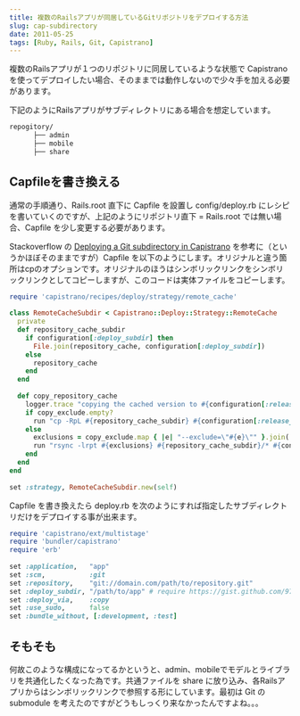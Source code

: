 ```yaml
---
title: 複数のRailsアプリが同居しているGitリポジトリをデプロイする方法
slug: cap-subdirectory
date: 2011-05-25
tags: [Ruby, Rails, Git, Capistrano]
---
```


複数のRailsアプリが１つのリポジトリに同居しているような状態で Capistrano を使ってデプロイしたい場合、そのままでは動作しないので少々手を加える必要があります。

下記のようにRailsアプリがサブディレクトリにある場合を想定しています。

```sh
repogitory/
      ├── admin
      ├── mobile
      ├── share
```

## Capfileを書き換える

通常の手順通り、Rails.root 直下に Capfile を設置し config/deploy.rb にレシピを書いていくのですが、上記のようにリポジトリ直下 = Rails.root では無い場合、Capfile を少し変更する必要があります。

Stackoverflow の [Deploying a Git subdirectory in Capistrano](http://stackoverflow.com/questions/29168/deploying-a-git-subdirectory-in-capistrano) を参考に（というかほぼそのままですが）Capfile を以下のようにします。オリジナルと違う箇所はcpのオプションです。オリジナルのほうはシンボリックリンクをシンボリックリンクとしてコピーしますが、このコードは実体ファイルをコピーします。

```ruby
require 'capistrano/recipes/deploy/strategy/remote_cache'
 
class RemoteCacheSubdir < Capistrano::Deploy::Strategy::RemoteCache
  private
  def repository_cache_subdir
    if configuration[:deploy_subdir] then
      File.join(repository_cache, configuration[:deploy_subdir])
    else
      repository_cache
    end
  end
 
  def copy_repository_cache
    logger.trace "copying the cached version to #{configuration[:release_path]}"
    if copy_exclude.empty? 
      run "cp -RpL #{repository_cache_subdir} #{configuration[:release_path]} && #{mark}"
    else
      exclusions = copy_exclude.map { |e| "--exclude=\"#{e}\"" }.join(' ')
      run "rsync -lrpt #{exclusions} #{repository_cache_subdir}/* #{configuration[:release_path]} && #{mark}"
    end
  end
end
 
set :strategy, RemoteCacheSubdir.new(self)
```

Capfile を書き換えたら deploy.rb を次のようにすれば指定したサブディレクトリだけをデプロイする事が出来ます。

```ruby
require 'capistrano/ext/multistage'
require 'bundler/capistrano'
require 'erb'
 
set :application,   "app"
set :scm,           :git
set :repository,    "git://domain.com/path/to/repository.git"
set :deploy_subdir, "/path/to/app" # require https://gist.github.com/970910 to Capfile
set :deploy_via,    :copy
set :use_sudo,      false
set :bundle_without, [:development, :test]
```

## そもそも

何故このような構成になってるかというと、admin、mobileでモデルとライブラリを共通化したくなった為です。共通ファイルを share に放り込み、各Railsアプリからはシンボリックリンクで参照する形にしています。最初は Git の submodule を考えたのですがどうもしっくり来なかったんですよね。。。
